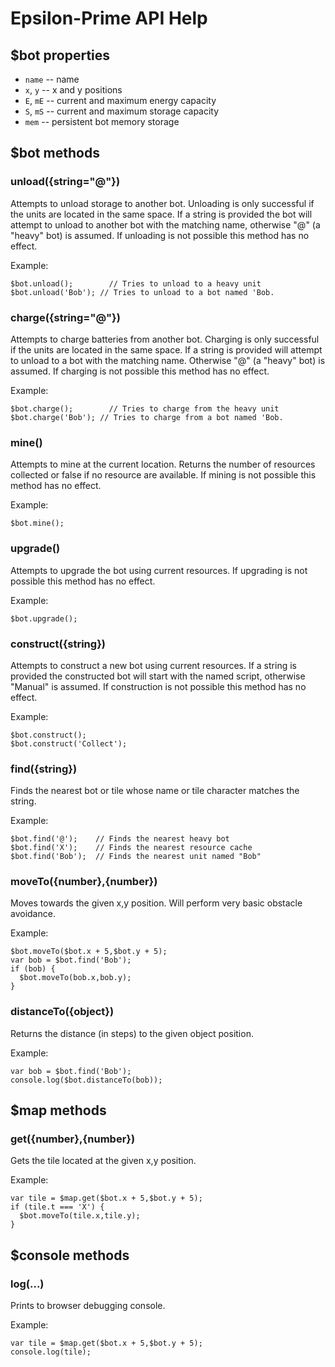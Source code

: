 # Epsilon-Prime API Help

## $bot properties
* `name`     -- name
* `x`, `y`   -- x and y positions
* `E`, `mE`  -- current and maximum energy capacity
* `S`, `mS`  -- current and maximum storage capacity
* `mem`      -- persistent bot memory storage

## $bot methods

### unload({string="@"})
Attempts to unload storage to another bot.  Unloading is only successful if the units are located in the same space. If a string is provided the bot will attempt to unload to another bot with the matching name, otherwise "@" (a "heavy" bot) is assumed.  If unloading is not possible this method has no effect.

Example:
```
$bot.unload(); 		  // Tries to unload to a heavy unit
$bot.unload('Bob'); // Tries to unload to a bot named 'Bob.
```

### charge({string="@"})
Attempts to charge batteries from another bot.  Charging is only successful if the units are located in the same space. If a string is provided will attempt to unload to a bot with the matching name.  Otherwise "@" (a "heavy" bot) is assumed.  If charging is not possible this method has no effect.

Example:
```
$bot.charge(); 		  // Tries to charge from the heavy unit
$bot.charge('Bob'); // Tries to charge from a bot named 'Bob.
```

### mine()
Attempts to mine at the current location.  Returns the number of resources collected or false if no resource are available.  If mining is not possible this method has no effect.

Example:
```
$bot.mine();
```

### upgrade()
Attempts to upgrade the bot using current resources.  If upgrading is not possible this method has no effect.

Example:
```
$bot.upgrade();
```

### construct({string})
Attempts to construct a new bot using current resources.  If a string is provided the constructed bot will start with the named script, otherwise "Manual" is assumed.  If construction is not possible this method has no effect.

Example:
```
$bot.construct();
$bot.construct('Collect');
```

### find({string})
Finds the nearest bot or tile whose name or tile character matches the string.

Example:
```
$bot.find('@');    // Finds the nearest heavy bot
$bot.find('X');	   // Finds the nearest resource cache
$bot.find('Bob');  // Finds the nearest unit named "Bob"
```

### moveTo({number},{number})
Moves towards the given x,y position.  Will perform very basic obstacle avoidance.

Example:
```
$bot.moveTo($bot.x + 5,$bot.y + 5);
var bob = $bot.find('Bob');
if (bob) {
  $bot.moveTo(bob.x,bob.y);
}
```

### distanceTo({object})
Returns the distance (in steps) to the given object position.

Example:
```
var bob = $bot.find('Bob');
console.log($bot.distanceTo(bob));
```

## $map methods

### get({number},{number})
Gets the tile located at the given x,y position.

Example:
```
var tile = $map.get($bot.x + 5,$bot.y + 5);
if (tile.t === 'X') {
  $bot.moveTo(tile.x,tile.y);
}
```

## $console methods

### log(...)
Prints to browser debugging console.

Example:
```
var tile = $map.get($bot.x + 5,$bot.y + 5);
console.log(tile);
```

